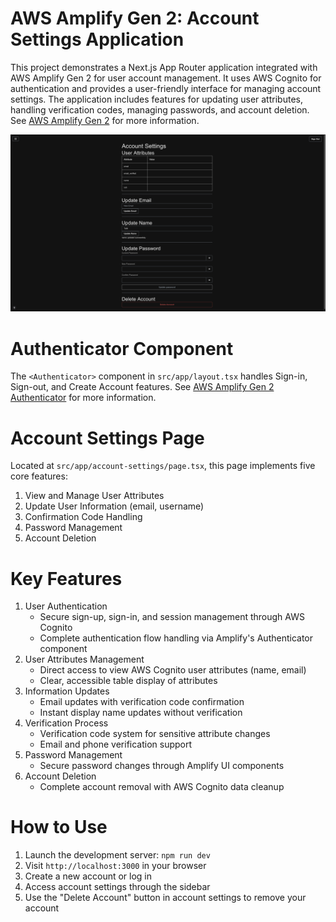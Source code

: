 # AWS Amplify Gen 2: Account Settings Application

This project demonstrates a Next.js App Router application integrated with AWS Amplify Gen 2 for user account management. It uses AWS Cognito for authentication and provides a user-friendly interface for managing account settings. The application includes features for updating user attributes, handling verification codes, managing passwords, and account deletion. See [AWS Amplify Gen 2](https://docs.amplify.aws/nextjs/build-a-backend/auth/) for more information.

![Account Settings Page Screenshot](./AccountSettingPage.png)

# Authenticator Component

The `<Authenticator>` component in `src/app/layout.tsx` handles Sign-in, Sign-out, and Create Account features. See [AWS Amplify Gen 2 Authenticator](https://docs.amplify.aws/nextjs/build-a-backend/auth/connect-your-frontend/using-the-authenticator/) for more information.

# Account Settings Page

Located at `src/app/account-settings/page.tsx`, this page implements five core features:

1. View and Manage User Attributes
2. Update User Information (email, username)
3. Confirmation Code Handling
4. Password Management
5. Account Deletion

# Key Features

1. User Authentication
    - Secure sign-up, sign-in, and session management through AWS Cognito
    - Complete authentication flow handling via Amplify's Authenticator component
2. User Attributes Management
    - Direct access to view AWS Cognito user attributes (name, email)
    - Clear, accessible table display of attributes
3. Information Updates
    - Email updates with verification code confirmation
    - Instant display name updates without verification
4. Verification Process
    - Verification code system for sensitive attribute changes
    - Email and phone verification support
5. Password Management
    - Secure password changes through Amplify UI components
6. Account Deletion
    - Complete account removal with AWS Cognito data cleanup

# How to Use

1. Launch the development server: `npm run dev`
2. Visit `http://localhost:3000` in your browser
3. Create a new account or log in
4. Access account settings through the sidebar
5. Use the "Delete Account" button in account settings to remove your account
